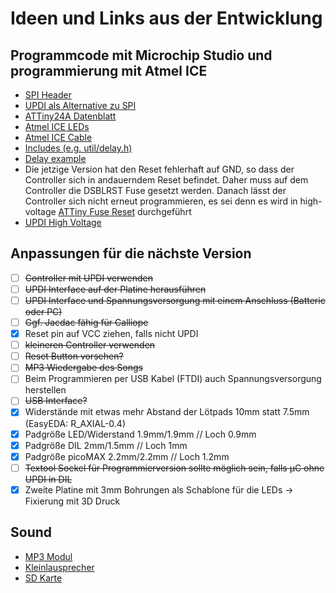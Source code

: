 # Ideen und Links aus der Entwicklung

## Programmcode mit Microchip Studio und programmierung mit Atmel ICE

- [SPI Header](https://developerhelp.microchip.com/xwiki/bin/view/software-tools/programmers-and-debuggers/atmel-ice/connecting-to-avr-and-sam-target-devices/connecting-to-spi-target/)
- [UPDI als Alternative zu SPI](https://developerhelp.microchip.com/xwiki/bin/view/software-tools/programmers-and-debuggers/avr-updi-info/)
- [ATTiny24A Datenblatt](https://ww1.microchip.com/downloads/en/DeviceDoc/ATtiny24A-44A-84A-DataSheet-DS40002269A.pdf)
- [Atmel ICE LEDs](https://onlinedocs.microchip.com/pr/GUID-DDB0017E-84E3-4E77-AAE9-7AC4290E5E8B-en-US-4/index.html?GUID-89DABDC9-8CF7-4660-A64D-AAA0CC3FFA4C)
- [Atmel ICE Cable](https://shop.myavr.de/index.php?sp=article.sp.php&artID=200183)
- [Includes (e.g. util/delay.h)](https://onlinedocs.microchip.com/pr/GUID-317042D4-BCCE-4065-BB05-AC4312DBC2C4-en-US-2/index.html?GUID-4E858AD6-A765-4972-84FE-CD55FC481B2F)
- [Delay example](https://electronics.stackexchange.com/questions/660389/delay-h-on-attiny45-vs-attiny461-in-microchip-studio)
- Die jetzige Version hat den Reset fehlerhaft auf GND, so dass der Controller sich in andauerndem Reset befindet. Daher muss auf dem Controller die DSBLRST Fuse gesetzt werden. Danach lässt der Controller sich nicht erneut programmieren, es sei denn es wird in high-voltage [ATTiny Fuse Reset](https://sites.google.com/site/wayneholder/attiny-fuse-reset) durchgeführt
- [UPDI High Voltage](https://developerhelp.microchip.com/xwiki/bin/view/software-tools/programmers-and-debuggers/avr-updi-info/)

## Anpassungen für die nächste Version

- [ ] ~~Controller mit UPDI verwenden~~
- [ ] ~~UPDI Interface auf der Platine herausführen~~
- [ ] ~~UPDI Interface und Spannungsversorgung mit einem Anschluss (Batterie oder PC)~~
- [ ] ~~Ggf. Jacdac fähig für Calliope~~
- [x] Reset pin auf VCC ziehen, falls nicht UPDI
- [ ] ~~kleineren Controller verwenden~~
- [ ] ~~Reset Button vorsehen?~~
- [ ] ~~MP3 Wiedergabe des Songs~~
- [ ] Beim Programmieren per USB Kabel (FTDI) auch Spannungsversorgung herstellen
- [ ] ~~USB Interface?~~
- [x] Widerstände mit etwas mehr Abstand der Lötpads 10mm statt 7.5mm (EasyEDA: R_AXIAL-0.4)
- [x] Padgröße LED/Widerstand 1.9mm/1.9mm // Loch 0.9mm
- [x] Padgröße DIL 2mm/1.5mm // Loch 1mm
- [x] Padgröße picoMAX 2.2mm/2.2mm // Loch 1.2mm
- [ ] ~~Textool Sockel für Programmierversion sollte möglich sein, falls µC ohne UPDI in DIL~~
- [x] Zweite Platine mit 3mm Bohrungen als Schablone für die LEDs -> Fixierung mit 3D Druck

## Sound

- [MP3 Modul](https://www.reichelt.de/de/de/shop/produkt/arduino_-_dfplayer_mini_mp3_wav_microsd-karte-289897)
- [Kleinlausprecher](https://www.reichelt.de/de/de/shop/produkt/kleinlautsprecher_al-23p_0_1w_8ohm-145879)
- [SD Karte](https://www.reichelt.de/de/de/shop/produkt/microsdhc-speicherkarte_4gb_intenso_class_10-126585)
